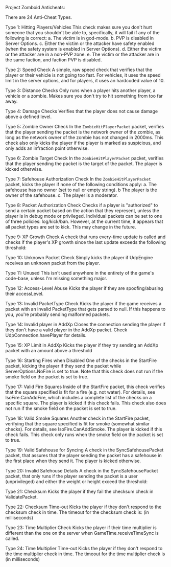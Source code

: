 Project Zomboid Anticheats:

There are 24 Anti-Cheat Types.


Type 1: Hitting Players/Vehicles
This check makes sure you don't hurt someone that you shouldn't be able to, specifically, it will fail if any of the following is correct:
a. The victim is in god-mode.
b. PVP is disabled in Server Options.
c. Either the victim or the attacker have safety enabled (when the safety system is enabled in Server Options).
d. Either the victim or the attacker are in a non-PVP zone.
e. The victim or the attacker are in the same faction, and faction PVP is disabled.

Type 2: Speed Check
A simple, raw speed check that verifies that the player or their vehicle is not going too fast. For vehicles, it uses the speed limit in the server options, and for players, it uses an hardcoded value of 10.

Type 3: Distance Checks
Only runs when a player hits another player, a vehicle or a zombie. Makes sure you don't try to hit something from too far away.

Type 4: Damage Checks
Verifies that the player does not cause damage above a defined level.

Type 5: Zombie Owner Check
In the `ZombieHitPlayerPacket` packet, verifies that the player sending the packet is the network owner of the zombie, as long as the network owner of the zombie has not changed in 2000ms. This check also only kicks the player if the player is marked as suspicious, and only adds an infraction point otherwise.

Type 6: Zombie Target Check
In the `ZombieHitPlayerPacket` packet, verifies that the player sending the packet is the target of the packet. The player is kicked otherwise.

Type 7: Safehouse Authorization Check
In the `ZombieHitPlayerPacket` packet, kicks the player if none of the following conditions apply:
a. The safehouse has no owner (set to null or empty string).
b The player is the owner of the safehouse.
c. The player is a moderator.

Type 8: Packet Authorization Check
Checks if a player is "authorized" to send a certain packet based on the action that they represent, unless the player is in debug mode or privileged.
Individual packets can be set to one of three policies: log/kick/ban. However, at the current time, it appears that all packet types are set to kick. This may change in the future.

Type 9: XP Growth Check
A check that runs every-time update is called and checks if the player's XP growth since the last update exceeds the following threshold:

Type 10: Unknown Packet Check
Simply kicks the player if UdpEngine receives an unknown packet from the player.

Type 11: Unused
This isn't used anywhere in the entirety of the game's code-base, unless I'm missing something major.

Type 12: Access-Level Abuse
Kicks the player if they are spoofing/abusing their accessLevel.

Type 13: Invalid PacketType Check
Kicks the player if the game receives a packet with an invalid PacketType that gets parsed to null.
If this happens to you, you're probably sending malformed packets.

Type 14: Invalid player in AddXp
Closes the connection sending the player if they don't have a valid player in the AddXp packet. Check UdpConnection.havePlayer for details.

Type 15: XP Limit in AddXp
Kicks the player if they try sending an AddXp packet with an amount above a threshold

Type 16: Starting Fires when Disabled
One of the checks in the StartFire packet, kicking the player if they send the packet while ServerOptions.NoFire is set to true.
Note that this check does not run if the smoke field on the packet is set to true.

Type 17: Valid Fire Squares
Inside of the StartFire packet, this check verifies that the square specified is fit for a fire (e.g. not water). For details, see IsoFire.CanAddFire, which includes a complete list of the checks on a specific square. The player is kicked if this check fails.
This check also does not run if the smoke field on the packet is set to true.

Type 18: Valid Smoke Squares
Another check in the StartFire packet, verifying that the square specified is fit for smoke (somewhat similar checks). For details, see IsoFire.CanAddSmoke. The player is kicked if this check fails.
This check only runs when the smoke field on the packet is set to true.

Type 19: Valid Safehouse for Syncing
A check in the SyncSafehousePacket packet, that assures that the player sending the packet has a safehouse in the first place when they send it. The player is kicked otherwise.

Type 20: Invalid Safehouse Details
A check in the SyncSafehousePacket packet, that only runs if the player sending the packet is a user (unprivileged) and either the weight or height exceed the threshold:

Type 21: Checksum
Kicks the player if they fail the checksum check in ValidatePacket.

Type 22: Checksum Time-out
Kicks the player if they don't respond to the checksum check in time. The timeout for the checksum check is: (in milliseconds)

Type 23: Time Multiplier Check
Kicks the player if their time multiplier is different than the one on the server when GameTime.receiveTimeSync is called.

Type 24: Time Multiplier Time-out
Kicks the player if they don't respond to the time multiplier check in time. The timeout for the time multiplier check is (in milliseconds)
